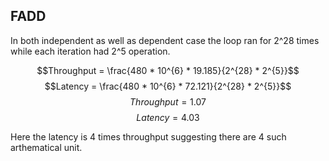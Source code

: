 ## FADD

In both independent as well as dependent case the loop ran for 2^28 times while each iteration had 2^5 operation.

$$Throughput = \frac{480 * 10^{6} * 19.185}{2^{28} * 2^{5}}$$
$$Latency = \frac{480 * 10^{6} * 72.121}{2^{28} * 2^{5}}$$
$$Throughput = 1.07$$
$$Latency = 4.03$$

Here the latency is 4 times throughput suggesting there are 4 such arthematical unit.

